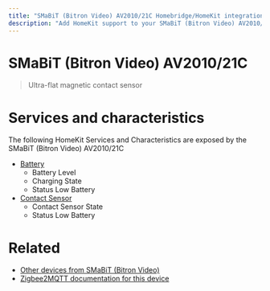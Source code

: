 ```yaml
---
title: "SMaBiT (Bitron Video) AV2010/21C Homebridge/HomeKit integration"
description: "Add HomeKit support to your SMaBiT (Bitron Video) AV2010/21C, using Homebridge, Zigbee2MQTT and homebridge-z2m."
---
```

<!---
This file has been GENERATED using src/docgen/docgen.ts
DO NOT EDIT THIS FILE MANUALLY!
-->
# SMaBiT (Bitron Video) AV2010/21C
> Ultra-flat magnetic contact sensor


# Services and characteristics
The following HomeKit Services and Characteristics are exposed by
the SMaBiT (Bitron Video) AV2010/21C

* [Battery](../../battery.md)
  * Battery Level
  * Charging State
  * Status Low Battery
* [Contact Sensor](../../sensors.md)
  * Contact Sensor State
  * Status Low Battery


# Related
* [Other devices from SMaBiT (Bitron Video)](../index.md#smabit_bitron_video)
* [Zigbee2MQTT documentation for this device](https://www.zigbee2mqtt.io/devices/AV2010_21C.html)